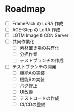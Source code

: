 # Roadmap

- [ ] FramePack の LoRA 作成
- [ ] ACE-Step の LoRA 作成
- [ ] LGTM Image & CDN Server
- [ ] 共同作業化
  - [ ] 素材置き場の共有化
  - [ ] 分担作業
  - [ ] テストブランチの作成
- [ ] テストブランチの開発
  - [ ] 機能Aの実装
  - [ ] 機能Bの実装
  - [ ] バグ修正
  - [ ] UI改善
  - [ ] テストコードの作成
  - [ ] CI/CDの整備